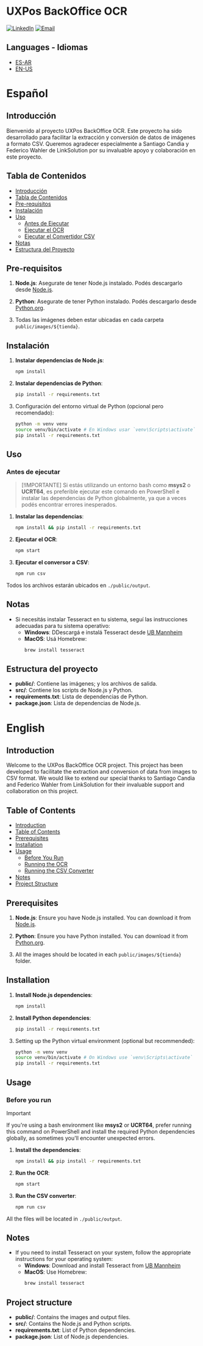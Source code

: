 # UXPos BackOffice OCR

[![LinkedIn](https://img.shields.io/badge/LinkedIn-0077B5?style=for-the-badge&logo=linkedin&logoColor=white)](https://www.linkedin.com/in/gzanelli/)
[![Email](https://img.shields.io/badge/Email-D14836?style=for-the-badge&logo=gmail&logoColor=white)](mailto:gonzalozanelli1@gmail.com)

## Languages - Idiomas

- [ES-AR](#español)
- [EN-US](#english)

# Español

## Introducción

Bienvenido al proyecto UXPos BackOffice OCR. Este proyecto ha sido desarrollado para facilitar la extracción y conversión de datos de imágenes a formato CSV. Queremos agradecer especialmente a Santiago Candia y Federico Wahler de LinkSolution por su invaluable apoyo y colaboración en este proyecto.

## Tabla de Contenidos

- [Introducción](#introducción)
- [Tabla de Contenidos](#tabla-de-contenidos)
- [Pre-requisitos](#pre-requisitos)
- [Instalación](#instalación)
- [Uso](#uso)
  - [Antes de Ejecutar](#antes-de-ejecutar)
  - [Ejecutar el OCR](#ejecutar-el-ocr)
  - [Ejecutar el Convertidor CSV](#ejecutar-el-convertidor-csv)
- [Notas](#notas)
- [Estructura del Proyecto](#estructura-del-proyecto)

## Pre-requisitos

1. **Node.js**: Asegurate de tener Node.js instalado. Podés descargarlo desde [Node.js](https://nodejs.org/).

2. **Python**: Asegurate de tener Python instalado. Podés descargarlo desde [Python.org](https://www.python.org/).

3. Todas las imágenes deben estar ubicadas en cada carpeta `public/images/${tienda}`.

## Instalación

1. **Instalar dependencias de Node.js**:

   ```sh
   npm install
   ```

2. **Instalar dependencias de Python**:

   ```sh
   pip install -r requirements.txt
   ```

3. Configuración del entorno virtual de Python (opcional pero recomendado):

   ```sh
   python -m venv venv
   source venv/bin/activate # En Windows usar `venv\Scripts\activate`
   pip install -r requirements.txt
   ```

## Uso

### Antes de ejecutar

> [!IMPORTANTE]
> Si estás utilizando un entorno bash como **msys2** o **UCRT64**, es preferible ejecutar este comando en PowerShell e instalar las dependencias de Python globalmente, ya que a veces podés encontrar errores inesperados.

1. **Instalar las dependencias**:

   ```sh
   npm install && pip install -r requirements.txt
   ```

2. **Ejecutar el OCR**:
   ```sh
   npm start
   ```
3. **Ejecutar el conversor a CSV**:
   ```sh
   npm run csv
   ```

Todos los archivos estarán ubicados en `./public/output`.

## Notas

- Si necesitás instalar Tesseract en tu sistema, seguí las instrucciones adecuadas para tu sistema operativo:
  - **Windows**: DDescargá e instalá Tesseract desde [UB Mannheim](https://github.com/UB-Mannheim/tesseract/wiki)
  - **MacOS**: Usá Homebrew:
    ```sh
    brew install tesseract
    ```

## Estructura del proyecto

- **public/**: Contiene las imágenes; y los archivos de salida.
- **src/**: Contiene los scripts de Node.js y Python.
- **requirements.txt**: Lista de dependencias de Python.
- **package.json**: Lista de dependencias de Node.js.

# English

## Introduction

Welcome to the UXPos BackOffice OCR project. This project has been developed to facilitate the extraction and conversion of data from images to CSV format. We would like to extend our special thanks to Santiago Candia and Federico Wahler from LinkSolution for their invaluable support and collaboration on this project.

## Table of Contents

- [Introduction](#introduction)
- [Table of Contents](#table-of-contents)
- [Prerequisites](#prerequisites)
- [Installation](#installation)
- [Usage](#usage)
  - [Before You Run](#before-you-run)
  - [Running the OCR](#running-the-ocr)
  - [Running the CSV Converter](#running-the-csv-converter)
- [Notes](#notes)
- [Project Structure](#project-structure)

## Prerequisites

1. **Node.js**: Ensure you have Node.js installed. You can download it from [Node.js](https://nodejs.org/).

2. **Python**: Ensure you have Python installed. You can download it from [Python.org](https://www.python.org/).

3. All the images should be located in each `public/images/${tienda}` folder.

## Installation

1. **Install Node.js dependencies**:

   ```sh
   npm install
   ```

2. **Install Python dependencies**:

   ```sh
   pip install -r requirements.txt
   ```

3. Setting up the Python virtual environment (optional but recommended):

   ```sh
   python -m venv venv
   source venv/bin/activate # On Windows use `venv\Scripts\activate`
   pip install -r requirements.txt
   ```

## Usage

### Before you run

> [!IMPORTANT]
> If you're using a bash environment like **msys2** or **UCRT64**, prefer running this command on PowerShell and install the required Python dependencies globally, as sometimes you'll encounter unexpected errors.

1. **Install the dependencies**:

   ```sh
   npm install && pip install -r requirements.txt
   ```

2. **Run the OCR**:
   ```sh
   npm start
   ```
3. **Run the CSV converter**:
   ```sh
   npm run csv
   ```

All the files will be located in `./public/output`.

## Notes

- If you need to install Tesseract on your system, follow the appropriate instructions for your operating system:
  - **Windows**: Download and install Tesseract from [UB Mannheim](https://github.com/UB-Mannheim/tesseract/wiki)
  - **MacOS**: Use Homebrew:
    ```sh
    brew install tesseract
    ```

## Project structure

- **public/**: Contains the images and output files.
- **src/**: Contains the Node.js and Python scripts.
- **requirements.txt**: List of Python dependencies.
- **package.json**: List of Node.js dependencies.
